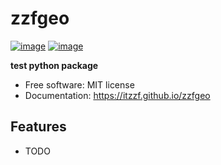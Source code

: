 # zzfgeo


[![image](https://img.shields.io/pypi/v/zzfgeo.svg)](https://pypi.python.org/pypi/zzfgeo)
[![image](https://img.shields.io/conda/vn/conda-forge/zzfgeo.svg)](https://anaconda.org/conda-forge/zzfgeo)


**test python package**


-   Free software: MIT license
-   Documentation: https://itzzf.github.io/zzfgeo
    

## Features

-   TODO
